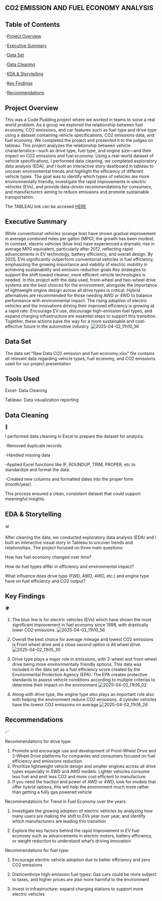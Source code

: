 ## CO2 EMISSION AND FUEL ECONOMY ANALYSIS

## Table of Contents

-[Project Overview](#project-overview)

-[Executive Summary](#executive-summary)

-[Data Set](#data-set)

-[Data Cleaning](#data-cleaning)

-[EDA & Storytelling](#eda--storytelling)

-[Key Findings](#key-findings)

-[Recommendations](#recommendations)



## Project Overview

This was a Code Pudding project where we worked in teams to solve a real world problem. As a group we explored the relationship between fuel economy, CO2 emissions, and car features such as fuel type and drive type using a dataset containing vehicle specifications, CO2 emissions data, and fuel economy. We completed the project and presented it to the judges on tableau. This project analyzes the relationship between vehicle characteristics—such as drive type, fuel type, and engine size—and their impact on CO2 emissions and fuel economy. Using a real-world dataset of vehicle specifications, I performed data cleaning, we completed exploratory data analysis (EDA), and I built an interactive story dashboard in tableau to uncover environmental trends and highlight the efficiency of different vehicle types. The goal was to identify which types of vehicles are more environmentally friendly, investigate the rapid improvements in electric vehicles (EVs), and provide data-driven recommendations for consumers, and manufacturers aiming to reduce emissions and promote sustainable transportation.

The TABLEAU link can be accesed [HERE](https://public.tableau.com/shared/SGMXK62CY?:display_count=n&:origin=viz_share_link)

## Executive Summary

 While conventional vehicles (orange line) have shown gradual improvement in average combined miles per gallon (MPG), the growth has been modest. In contrast, electric vehicles (blue line) have experienced a dramatic rise in average MPG equivalent, particularly after 2012, reflecting rapid advancements in EV technology, battery efficiency, and overall design. By 2025, EVs significantly outperform conventional vehicles in fuel efficiency, emphasizing the growing importance and viability of electric mobility in achieving sustainability and emission reduction goals
Key strategies to support the shift toward cleaner, more efficient vehicle technologies is needed. In this project with the data used, front-wheel and two-wheel drive systems are the best choices for the environment, alongside the importance of lightweight engine design across all drive types is critical. Hybrid alternatives are recommended for those needing AWD or 4WD to balance performance with environmental impact. The rising adoption of electric vehicles and the innovations driving their improved efficiency is growing at a rapid rate. Encourage EV use, discourage high-emission fuel types, and expand charging infrastructure are essential steps to support this transition. Together, these actions pave the way for a more sustainable and cost-effective future in the automotive industry.
![2025-04-02_11h10_56](https://github.com/user-attachments/assets/f2569b7b-545e-436e-ab25-734ab2361f8a)


## Data Set

The data set "Raw Data CO2 emission and fuel economy.xlsx" file contains all relevant data regarding vehicle types, fuel economy, and CO2 emissions used for our project presentation

## Tools Used

Excel- Data Cleaning

Tableau- Data visualization reporting

## Data Cleaning 
🧹

I performed data cleaning in Excel to prepare the dataset for analysis:

-Removed duplicate records

-Handled missing data

-Applied Excel functions like IF, ROUNDUP, TRIM, PROPER, etc to standardize and format the data.

-Created new columns and formatted dates into the proper form (month/year)

This process ensured a clean, consistent dataset that could support meaningful insights.

## EDA & Storytelling 
📊

After cleaning the data, we conducted exploratory data analysis (EDA) and I built an interactive visual story in Tableau to uncover trends and relationships. The project focused on three main questions:

How has fuel economy changed over time?

How do fuel types differ in efficiency and environmental impact?

What influence does drive type (FWD, AWD, 4WD, etc.) and engine type have on fuel efficiency and CO2 output?

## Key Findings
 🌍 
 
1) The blue line is for electric vehicles (EVs) which have shown the most significant improvement in fuel economy since 1998, with drastically lower CO2 emissions.
![2025-04-02_11h10_56](https://github.com/user-attachments/assets/93e24072-2d4c-49c8-9373-5bd725f48de5)

2) Overall the best choice for average mileage and lowest CO2 emissions is Front wheel drive and a close second option is All wheel drive.
![2025-04-02_11h15_30](https://github.com/user-attachments/assets/1340cca8-7ddb-4852-88c4-e43ffdbe18d1)

3) Drive type plays a major role in emissions, with 2-wheel and front-wheel drive being more environmentally friendly options. This data was included in the data set as a fuel efficiency score created by the Environmental Protection Agency (EPA). The EPA creates protective standards to assess vehicle conditions according to multiple criterias to determine their impact on the environment 
![2025-04-02_11h16_02](https://github.com/user-attachments/assets/21028735-12ba-430e-861a-49cf71804eec)

4) Along with drive type, the engine type also plays an important role also with helping the environment reduce CO2 emissions. 4 cylinder vehicles have the lowest CO2 emissions on average  ![2025-04-02_11h16_26](https://github.com/user-attachments/assets/2d1dfc44-c8c1-4ed8-b84c-72150b8eb240)


## Recommendations 
✅

Recommendations for drive type:
1) Promote and encourage use and development of Front-Wheel Drive and 2-Wheel Drive platforms for companies and consumers focused on fuel efficiency and emissions reduction.
2) Prioritize lightweight vehicle design and smaller engines across all drive types especially in 4WD and AWD models. Lighter vehicles consume less fuel and emit less CO2 and more cost efficient to manufacture
3) If you need the traction and power of AWD or 4WD, look for models that offer hybrid options, this will help the environment much more rather than getting a fully gas powered vehicle

Recommendations for Trend in Fuel Economy over the years:

1) Investigate the growing adoption of electric vehicles by analyzing how many users are making the shift to EVs year over year, and identify which manufacturers are leading this transition

2) Explore the key factors behind the rapid improvement in EV fuel economy such as advancements in electric motors, battery efficiency, or weight reduction to understand what’s driving innovation

Recommendations for fuel type: 
1) Encourage electric vehicle adoption due to better efficiency and zero CO2 emissions

2) Disincentivize high-emission fuel types: Gas cars could be more subject to taxes, and higher prices are also more harmful to the environment

3) Invest in infrastructure: expand charging stations to support more electric vehicles
